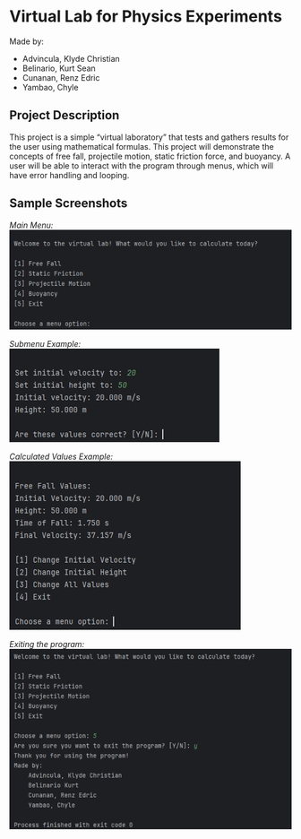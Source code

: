 # Virtual Lab for Physics Experiments

Made by: 
- Advincula, Klyde Christian
- Belinario, Kurt Sean
- Cunanan, Renz Edric
- Yambao, Chyle

## Project Description
This project is a simple “virtual laboratory” that tests and gathers results for the 
user using mathematical formulas. This project will demonstrate the concepts of free fall, projectile 
motion, static friction force, and buoyancy. A user will be able to interact with the program through 
menus, which will have error handling and looping.

## Sample Screenshots
_Main Menu:_\
![Main Menu](https://github.com/DoneAccount/VirtualLabProject/blob/master/screenshots/main-menu.png?raw=true)

_Submenu Example:_\
![Set FreeFallValues](https://github.com/DoneAccount/VirtualLabProject/blob/master/screenshots/set-freefall-values.png?raw=true)

_Calculated Values Example:_\
![Calculated Values](https://github.com/DoneAccount/VirtualLabProject/blob/master/screenshots/calculated-values.png?raw=true)

_Exiting the program:_\
![Exit](https://github.com/DoneAccount/VirtualLabProject/blob/master/screenshots/exit.png?raw=true)

